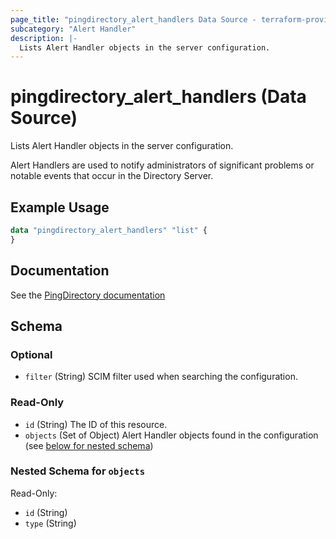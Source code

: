 ```yaml
---
page_title: "pingdirectory_alert_handlers Data Source - terraform-provider-pingdirectory"
subcategory: "Alert Handler"
description: |-
  Lists Alert Handler objects in the server configuration.
---
```


# pingdirectory_alert_handlers (Data Source)

Lists Alert Handler objects in the server configuration.

Alert Handlers are used to notify administrators of significant problems or notable events that occur in the Directory Server.

## Example Usage

```terraform
data "pingdirectory_alert_handlers" "list" {
}
```

## Documentation
See the [PingDirectory documentation](https://docs.pingidentity.com/r/en-us/pingdirectory-93/pd_sync_alert_handlers)

<!-- schema generated by tfplugindocs -->
## Schema

### Optional

- `filter` (String) SCIM filter used when searching the configuration.

### Read-Only

- `id` (String) The ID of this resource.
- `objects` (Set of Object) Alert Handler objects found in the configuration (see [below for nested schema](#nestedatt--objects))

<a id="nestedatt--objects"></a>
### Nested Schema for `objects`

Read-Only:

- `id` (String)
- `type` (String)

